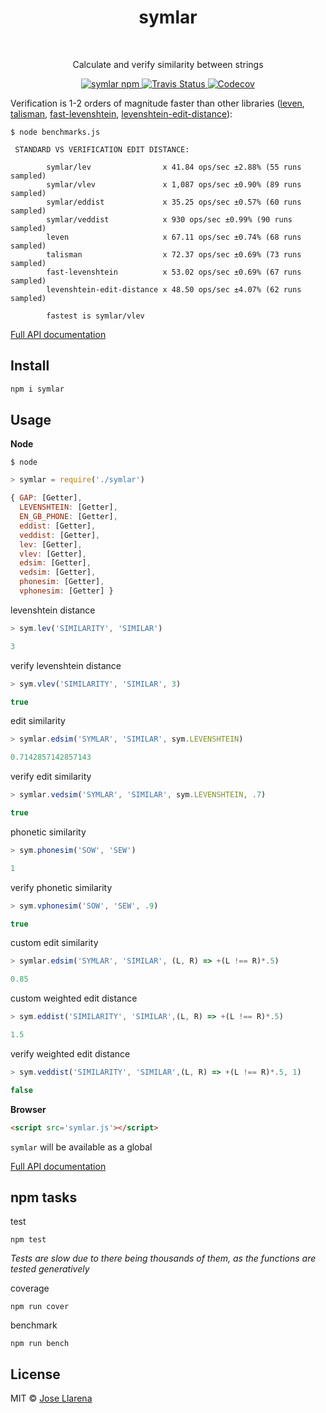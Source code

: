 <h1 style="text-align:center; align:center;">symlar</h1><br/>


<p align="center">Calculate and verify similarity between strings</p>

<p align="center">
<a href="https://www.npmjs.com/package/symlar">
<img alt="symlar npm" src="https://img.shields.io/npm/v/npm.svg">
</a>

<a href="https://travis-ci.org/JoseLlarena/symlarjs">
<img alt="Travis Status" src="https://travis-ci.org/JoseLlarena/symlarjs.svg?branch=master">
</a>

<a href="https://codecov.io/gh/JoseLlarena/symlarjs">
  <img src="https://codecov.io/gh/JoseLlarena/symlarjs/branch/master/graph/badge.svg" alt="Codecov" />
</a>
<p>



Verification is 1-2 orders of magnitude faster than other libraries ([leven](https://github.com/sindresorhus/leven), [talisman](https://github.com/Yomguithereal/talisman), [fast-levenshtein](https://github.com/hiddentao/fast-levenshtein), [levenshtein-edit-distance](https://github.com/wooorm/levenshtein-edit-distance)):
```shell
$ node benchmarks.js

 STANDARD VS VERIFICATION EDIT DISTANCE:

        symlar/lev                x 41.84 ops/sec ±2.88% (55 runs sampled)
        symlar/vlev               x 1,087 ops/sec ±0.90% (89 runs sampled)
        symlar/eddist             x 35.25 ops/sec ±0.57% (60 runs sampled)
        symlar/veddist            x 930 ops/sec ±0.99% (90 runs sampled)
        leven                     x 67.11 ops/sec ±0.74% (68 runs sampled)
        talisman                  x 72.37 ops/sec ±0.69% (73 runs sampled)
        fast-levenshtein          x 53.02 ops/sec ±0.69% (67 runs sampled)
        levenshtein-edit-distance x 48.50 ops/sec ±4.07% (62 runs sampled)

        fastest is symlar/vlev
```





[Full API documentation](https://josellarena.github.io/symlarjs/global.html)


## Install

```js
npm i symlar
```

## Usage

__Node__

```shell
$ node
```
```js
> symlar = require('./symlar')

{ GAP: [Getter],
  LEVENSHTEIN: [Getter],
  EN_GB_PHONE: [Getter],
  eddist: [Getter],
  veddist: [Getter],
  lev: [Getter],
  vlev: [Getter],
  edsim: [Getter],
  vedsim: [Getter],
  phonesim: [Getter],
  vphonesim: [Getter] }
```



levenshtein distance

```js
> sym.lev('SIMILARITY', 'SIMILAR')

3
```

verify levenshtein distance

```js
> sym.vlev('SIMILARITY', 'SIMILAR', 3)

true
```

edit similarity

```js
> symlar.edsim('SYMLAR', 'SIMILAR', sym.LEVENSHTEIN)

0.7142857142857143
```

verify edit similarity

```js
> symlar.vedsim('SYMLAR', 'SIMILAR', sym.LEVENSHTEIN, .7)

true
```
 
phonetic similarity

```js
> sym.phonesim('SOW', 'SEW')

1
```

verify phonetic similarity
```js
> sym.vphonesim('SOW', 'SEW', .9)

true
```

custom edit similarity

```js
> symlar.edsim('SYMLAR', 'SIMILAR', (L, R) => +(L !== R)*.5)

0.85
```

custom weighted edit distance

```js
> sym.eddist('SIMILARITY', 'SIMILAR',(L, R) => +(L !== R)*.5)

1.5
```

verify weighted edit distance

```js
> sym.veddist('SIMILARITY', 'SIMILAR',(L, R) => +(L !== R)*.5, 1)

false
```

__Browser__

```html
<script src='symlar.js'></script>
```
`symlar` will be available as a global


[Full API documentation](https://josellarena.github.io/symlarjs/global.html)

## npm tasks

test
```shell
npm test
```
_Tests are slow due to there being thousands of them, as the functions are tested generatively_

coverage
```shell
npm run cover
```

benchmark
```shell
npm run bench
```

## License

MIT © [Jose Llarena](https://www.npmjs.com/~josellarena)